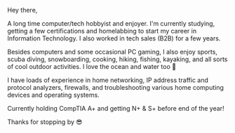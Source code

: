 Hey there,

A long time computer/tech hobbyist and enjoyer. I'm currently studying, getting a few certifications and homelabbing to start my career in Information Technology. I also worked in tech sales (B2B) for a few years.  

Besides computers and some occasional PC gaming, I also enjoy sports, scuba diving, snowboarding, cooking, hiking, fishing, kayaking, and all sorts of cool outdoor activities. I love the ocean and water too :ocean:

I have loads of experience in home networking, IP address traffic and protocol analyzers, firewalls, and troubleshooting various home computing devices and operating systems. 

Currently holding CompTIA A+ and getting N+ & S+ before end of the year! 

Thanks for stopping by :sunglasses:




<!--
**thomasgolian/thomasgolian** is a ✨ _special_ ✨ repository because its `README.md` (this file) appears on your GitHub profile.

Here are some ideas to get you started:

- 🔭 I’m currently working on ...
- 🌱 I’m currently learning ...
- 👯 I’m looking to collaborate on ...
- 🤔 I’m looking for help with ...
- 💬 Ask me about ...
- 📫 How to reach me: ...
- 😄 Pronouns: ...
- ⚡ Fun fact: ...
-->
